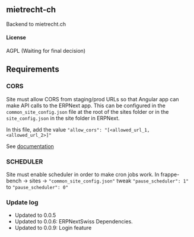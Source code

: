 ## mietrecht-ch

Backend to mietrecht.ch

#### License

AGPL (Waiting for final decision)

## Requirements

### CORS

Site must allow CORS from staging/prod URLs so that Angular app can make API calls to the ERPNext app. This can be configured in the `common_site_config.json` file at the root of the sites folder or in the `site_config.json` in the site folder in ERPNext.

In this file, add the value `"allow_cors": "[<allowed_url_1, <allowed_url_2>]"`

See [documentation](https://github.com/resilient-tech/frappe_docs/blob/e07382bfbfb54b6575918df55b68b72c0fedf4ba/frappe_docs/www/docs/user/en/basics/site_config.md#optional-settings)

### SCHEDULER

Site must enable scheduler in order to make cron jobs work. In frappe-bench -> sites -> `"common_site_config.json"` tweak `"pause_scheduler": 1"` to `"pause_scheduler": 0"`


### Update log
- Updated to 0.0.5
- Updated to 0.0.6: ERPNextSwiss Dependencies.
- Updated to 0.0.9: Login feature